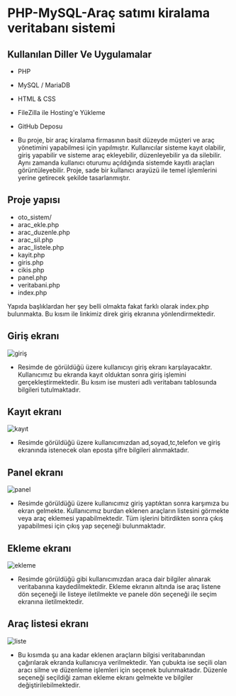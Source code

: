 # PHP-MySQL-Araç satımı kiralama veritabanı sistemi

##  Kullanılan Diller Ve Uygulamalar

- PHP 
- MySQL / MariaDB
- HTML & CSS
- FileZilla ile Hosting'e Yükleme
- GitHub Deposu


- Bu proje, bir araç kiralama firmasının basit düzeyde müşteri ve araç yönetimini yapabilmesi için yapılmıştır. Kullanıcılar sisteme kayıt olabilir, giriş yapabilir ve sisteme araç ekleyebilir, düzenleyebilir ya da silebilir. Aynı zamanda kullanıcı oturumu açıldığında sistemde kayıtlı araçları görüntüleyebilir. Proje, sade bir kullanıcı arayüzü ile temel işlemlerini yerine getirecek şekilde tasarlanmıştır.

## Proje yapısı

- oto_sistem/
- arac_ekle.php
- arac_duzenle.php
- arac_sil.php
- arac_listele.php
- kayit.php
- giris.php
- cikis.php
- panel.php
- veritabani.php
- index.php

Yapıda başlıklardan her şey belli olmakta fakat farklı olarak index.php bulunmakta. Bu kısım ile linkimiz direk giriş ekranına yönlendirmektedir.

## Giriş ekranı

![giriş](https://github.com/user-attachments/assets/1e7d580f-b0ca-441a-bf0e-9fc470b2d129)

- Resimde de görüldüğü üzere kullanıcıyı giriş ekranı karşılayacaktır. Kullanıcımız bu ekranda kayıt olduktan sonra giriş işlemini gerçekleştirmektedir. Bu kısım ise musteri adlı veritabanı tablosunda bilgileri tutulmaktadır.

## Kayıt ekranı

![kayıt](https://github.com/user-attachments/assets/88436bee-4396-40f0-9a77-e037db3e1f5a)

- Resimde görüldüğü üzere kullanıcımızdan ad,soyad,tc,telefon ve giriş ekranında istenecek olan eposta şifre bilgileri alınmaktadır.

## Panel ekranı

![panel](https://github.com/user-attachments/assets/3fa5e932-161d-4679-b590-ad304db81b41)

- Resimde görüldüğü üzere kullanıcımız giriş yaptıktan sonra karşımıza bu ekran gelmekte. Kullanıcımız burdan eklenen araçların listesini görmekte veya araç eklemesi yapabilmektedir. Tüm işlerini bitirdikten sonra çıkış yapabilmesi için çıkış yap seçeneği bulunmaktadır.

## Ekleme ekranı

![ekleme](https://github.com/user-attachments/assets/8ae03684-af03-4cfc-9c4f-f763a4b3a31f)

- Resimde görüldüğü gibi kullanıcımızdan araca dair bilgiler alınarak veritabanına kaydedilmektedir. Ekleme ekranın altında ise araç listene dön seçeneği ile listeye iletilmekte ve panele dön seçeneği ile seçim ekranına iletilmektedir.

## Araç listesi ekranı

![liste](https://github.com/user-attachments/assets/d7b3a857-7c98-4335-8cc3-d746f661d197)

- Bu kısımda şu ana kadar eklenen araçların bilgisi veritabanından çağırılarak ekranda kullanıcıya verilmektedir. Yan çubukta ise seçili olan aracı silme ve düzenleme işlemleri için seçenek bulunmaktadır. Düzenle seçeneği seçildiği zaman ekleme ekranı gelmekte ve bilgiler değiştirilebilmektedir.









